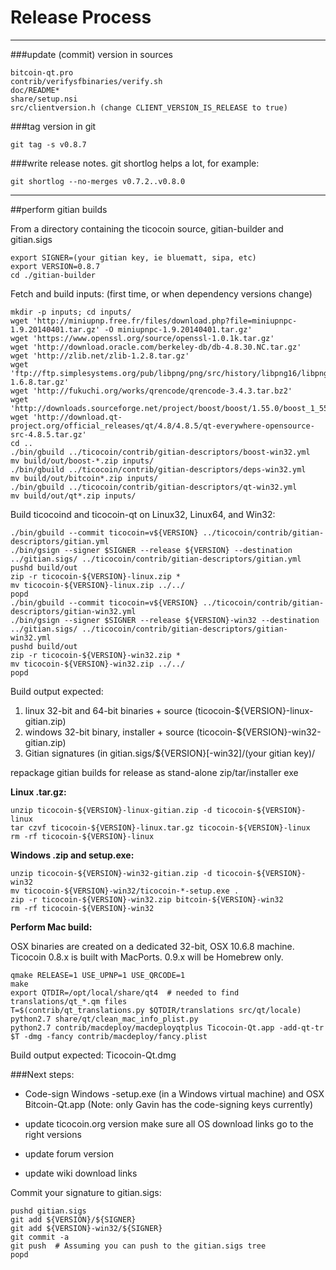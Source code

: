 Release Process
====================

* * *

###update (commit) version in sources


	bitcoin-qt.pro
	contrib/verifysfbinaries/verify.sh
	doc/README*
	share/setup.nsi
	src/clientversion.h (change CLIENT_VERSION_IS_RELEASE to true)

###tag version in git

	git tag -s v0.8.7

###write release notes. git shortlog helps a lot, for example:

	git shortlog --no-merges v0.7.2..v0.8.0

* * *

##perform gitian builds

 From a directory containing the ticocoin source, gitian-builder and gitian.sigs
  
	export SIGNER=(your gitian key, ie bluematt, sipa, etc)
	export VERSION=0.8.7
	cd ./gitian-builder

 Fetch and build inputs: (first time, or when dependency versions change)

	mkdir -p inputs; cd inputs/
	wget 'http://miniupnp.free.fr/files/download.php?file=miniupnpc-1.9.20140401.tar.gz' -O miniupnpc-1.9.20140401.tar.gz'
	wget 'https://www.openssl.org/source/openssl-1.0.1k.tar.gz'
	wget 'http://download.oracle.com/berkeley-db/db-4.8.30.NC.tar.gz'
	wget 'http://zlib.net/zlib-1.2.8.tar.gz'
	wget 'ftp://ftp.simplesystems.org/pub/libpng/png/src/history/libpng16/libpng-1.6.8.tar.gz'
	wget 'http://fukuchi.org/works/qrencode/qrencode-3.4.3.tar.bz2'
	wget 'http://downloads.sourceforge.net/project/boost/boost/1.55.0/boost_1_55_0.tar.bz2'
	wget 'http://download.qt-project.org/official_releases/qt/4.8/4.8.5/qt-everywhere-opensource-src-4.8.5.tar.gz'
	cd ..
	./bin/gbuild ../ticocoin/contrib/gitian-descriptors/boost-win32.yml
	mv build/out/boost-*.zip inputs/
	./bin/gbuild ../ticocoin/contrib/gitian-descriptors/deps-win32.yml
	mv build/out/bitcoin*.zip inputs/
	./bin/gbuild ../ticocoin/contrib/gitian-descriptors/qt-win32.yml
	mv build/out/qt*.zip inputs/

 Build ticocoind and ticocoin-qt on Linux32, Linux64, and Win32:
  
	./bin/gbuild --commit ticocoin=v${VERSION} ../ticocoin/contrib/gitian-descriptors/gitian.yml
	./bin/gsign --signer $SIGNER --release ${VERSION} --destination ../gitian.sigs/ ../ticocoin/contrib/gitian-descriptors/gitian.yml
	pushd build/out
	zip -r ticocoin-${VERSION}-linux.zip *
	mv ticocoin-${VERSION}-linux.zip ../../
	popd
	./bin/gbuild --commit ticocoin=v${VERSION} ../ticocoin/contrib/gitian-descriptors/gitian-win32.yml
	./bin/gsign --signer $SIGNER --release ${VERSION}-win32 --destination ../gitian.sigs/ ../ticocoin/contrib/gitian-descriptors/gitian-win32.yml
	pushd build/out
	zip -r ticocoin-${VERSION}-win32.zip *
	mv ticocoin-${VERSION}-win32.zip ../../
	popd

  Build output expected:

  1. linux 32-bit and 64-bit binaries + source (ticocoin-${VERSION}-linux-gitian.zip)
  2. windows 32-bit binary, installer + source (ticocoin-${VERSION}-win32-gitian.zip)
  3. Gitian signatures (in gitian.sigs/${VERSION}[-win32]/(your gitian key)/

repackage gitian builds for release as stand-alone zip/tar/installer exe

**Linux .tar.gz:**

	unzip ticocoin-${VERSION}-linux-gitian.zip -d ticocoin-${VERSION}-linux
	tar czvf ticocoin-${VERSION}-linux.tar.gz ticocoin-${VERSION}-linux
	rm -rf ticocoin-${VERSION}-linux

**Windows .zip and setup.exe:**

	unzip ticocoin-${VERSION}-win32-gitian.zip -d ticocoin-${VERSION}-win32
	mv ticocoin-${VERSION}-win32/ticocoin-*-setup.exe .
	zip -r ticocoin-${VERSION}-win32.zip bitcoin-${VERSION}-win32
	rm -rf ticocoin-${VERSION}-win32

**Perform Mac build:**

  OSX binaries are created on a dedicated 32-bit, OSX 10.6.8 machine.
  Ticocoin 0.8.x is built with MacPorts.  0.9.x will be Homebrew only.

	qmake RELEASE=1 USE_UPNP=1 USE_QRCODE=1
	make
	export QTDIR=/opt/local/share/qt4  # needed to find translations/qt_*.qm files
	T=$(contrib/qt_translations.py $QTDIR/translations src/qt/locale)
	python2.7 share/qt/clean_mac_info_plist.py
	python2.7 contrib/macdeploy/macdeployqtplus Ticocoin-Qt.app -add-qt-tr $T -dmg -fancy contrib/macdeploy/fancy.plist

 Build output expected: Ticocoin-Qt.dmg

###Next steps:

* Code-sign Windows -setup.exe (in a Windows virtual machine) and
  OSX Bitcoin-Qt.app (Note: only Gavin has the code-signing keys currently)

* update ticocoin.org version
  make sure all OS download links go to the right versions

* update forum version

* update wiki download links

Commit your signature to gitian.sigs:

	pushd gitian.sigs
	git add ${VERSION}/${SIGNER}
	git add ${VERSION}-win32/${SIGNER}
	git commit -a
	git push  # Assuming you can push to the gitian.sigs tree
	popd

